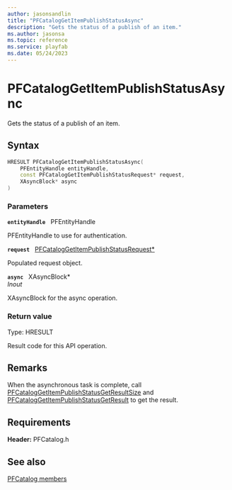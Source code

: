 ```yaml
---
author: jasonsandlin
title: "PFCatalogGetItemPublishStatusAsync"
description: "Gets the status of a publish of an item."
ms.author: jasonsa
ms.topic: reference
ms.service: playfab
ms.date: 05/24/2023
---
```


# PFCatalogGetItemPublishStatusAsync  

Gets the status of a publish of an item.  

## Syntax  
  
```cpp
HRESULT PFCatalogGetItemPublishStatusAsync(  
    PFEntityHandle entityHandle,  
    const PFCatalogGetItemPublishStatusRequest* request,  
    XAsyncBlock* async  
)  
```  
  
### Parameters  
  
**`entityHandle`** &nbsp; PFEntityHandle  
  
PFEntityHandle to use for authentication.  
  
**`request`** &nbsp; [PFCatalogGetItemPublishStatusRequest*](../../pfcatalogtypes/structs/pfcataloggetitempublishstatusrequest.md)  
  
Populated request object.  
  
**`async`** &nbsp; XAsyncBlock*  
*_Inout_*  
  
XAsyncBlock for the async operation.  
  
  
### Return value
Type: HRESULT
  
Result code for this API operation.
  
## Remarks  
  
When the asynchronous task is complete, call [PFCatalogGetItemPublishStatusGetResultSize](pfcataloggetitempublishstatusgetresultsize.md) and [PFCatalogGetItemPublishStatusGetResult](pfcataloggetitempublishstatusgetresult.md) to get the result.
  
## Requirements  
  
**Header:** PFCatalog.h
  
## See also  
[PFCatalog members](../pfcatalog_members.md)  

  
  
